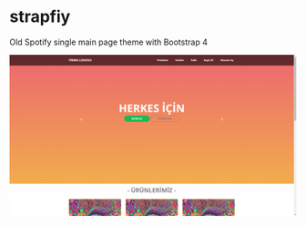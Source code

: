 # strapfiy
 Old Spotify single main page theme with Bootstrap 4
 
![alt text](https://raw.githubusercontent.com/gazi-dis/strapfiy/master/screenshot.png)
